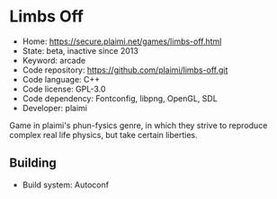 # Limbs Off

- Home: https://secure.plaimi.net/games/limbs-off.html
- State: beta, inactive since 2013
- Keyword: arcade
- Code repository: https://github.com/plaimi/limbs-off.git
- Code language: C++
- Code license: GPL-3.0
- Code dependency: Fontconfig, libpng, OpenGL, SDL
- Developer: plaimi

Game in plaimi's phun-fysics genre, in which they strive to reproduce complex real life physics, but take certain liberties.

## Building

- Build system: Autoconf
